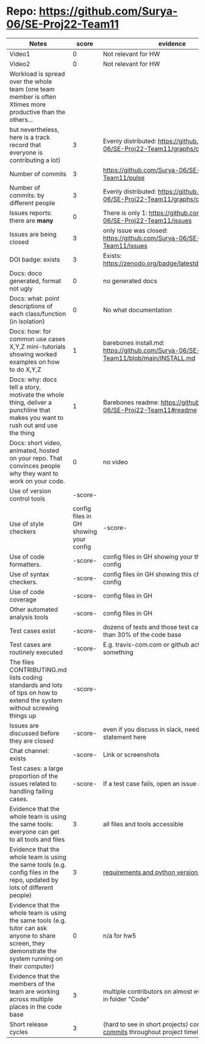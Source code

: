 # Repo: https://github.com/Surya-06/SE-Proj22-Team11
|Notes|score|evidence|
|-----|-----|---------|
| Video1                                                                                                     | 0         | Not relevant for HW                                                |
| Video2                                                                                                     | 0         | Not relevant for HW                                                |
| Workload is spread over the whole team (one team member is often Xtimes more productive than the others... |           |                                                                    |
| but nevertheless, here is a track record that everyone is contributing a lot)                              | 3         | Evenly distributed: https://github.com/Surya-06/SE-Proj22-Team11/graphs/contributors |
| Number of commits                                                                                          | 3         | https://github.com/Surya-06/SE-Proj22-Team11/pulse               |
| Number of commits: by different people                                                                     | 3         | Evenly distributed: https://github.com/Surya-06/SE-Proj22-Team11/graphs/contributors |
| Issues reports: there are **many**                                                                             | 0         | There is only 1: https://github.com/Surya-06/SE-Proj22-Team11/issues              |
|Issues are being closed|3 | only issue was closed: https://github.com/Surya-06/SE-Proj22-Team11/issues  |
|DOI badge: exists| 3 | Exists: https://zenodo.org/badge/latestdoi/527815538|
|Docs: doco generated, format not ugly | 0 | no generated docs|
|Docs: what: point descriptions of each class/function (in isolation) | 0 | No what documentation 
|Docs: how: for common use cases X,Y,Z mini-tutorials showing worked examples on how to do X,Y,Z| 1 | barebones install.md: https://github.com/Surya-06/SE-Proj22-Team11/blob/main/INSTALL.md |
|Docs: why: docs tell a story, motivate the whole thing, deliver a punchline that makes you want to rush out and use the thing| 1 | Barebones readme: https://github.com/Surya-06/SE-Proj22-Team11#readme
|Docs: short video, animated, hosted on your repo. That convinces people why they want to work on your code.| 0 | no video
|Use of version control tools|-score- | 
|Use of style checkers |config files in GH showing your config|-score- | 
|Use of code formatters. |-score- | config files in GH showing your this formatter's  config|
|Use of syntax checkers. |-score- | config files iin  GH showing this checker's config  |
|Use of code coverage |-score- | config files in GH|
|Other automated analysis tools|-score- | config files in GH|
|Test cases exist|-score- | dozens of tests and those test cases are more than 30% of the code base|
|Test cases are routinely executed|-score- | E.g. travis-com.com or github actions or something|
|The files CONTRIBUTING.md lists coding standards and lots of tips on how to extend the system without screwing things up|-score- | 
|Issues are discussed before they are closed|-score- | even if you discuss in slack, need a sumamry statement here|
|Chat channel: exists|-score- | Link or screenshots|
|Test cases: a large proportion of the issues related to handling failing cases.|-score- | If a test case fails, open an issue and fix it|
|Evidence that the whole team is using the same tools: everyone can get to all tools and files| 3 | all files and tools accessible |
|Evidence that the whole team is using the same tools (e.g. config files in the repo, updated by lots of different people)| 3 | [requirements and python version in repo](https://github.com/Surya-06/SE-Proj22-Team11/blob/main/requirements.txt) |
|Evidence that the whole team is using the same tools (e.g. tutor can ask anyone to share screen, they demonstrate the system running on their computer)| 0 | n/a for hw5 | 
|Evidence that the members of the team are working across multiple places in the code base| 3 | multiple contributors on almost every code file in folder "Code"|
|Short release cycles | 3 |  (hard to see in short projects) consistent [commits](https://github.com/Surya-06/SE-Proj22-Team11/graphs/contributors) throughout project timeline|
